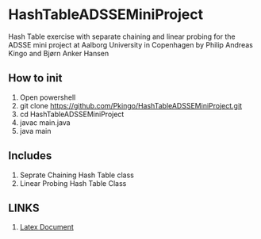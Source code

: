# HashTableADSSEMiniProject
Hash Table exercise with separate chaining and linear probing for the ADSSE mini project at Aalborg University in Copenhagen by Philip Andreas Kingo and Bjørn Anker Hansen

## How to init
1. Open powershell
2. git clone https://github.com/Pkingo/HashTableADSSEMiniProject.git
3. cd HashTableADSSEMiniProject
3. javac main.java
4. java main

## Includes
1. Seprate Chaining Hash Table class
2. Linear Probing Hash Table Class

## LINKS
1. [Latex Document](https://www.overleaf.com/16751729pyzcdcxzqhst#/64186097/)
